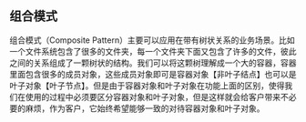 ## 组合模式
组合模式（Composite Pattern）主要可以应用在带有树状关系的业务场景。比如一个文件系统包含了很多的文件夹，每一个文件夹下面又包含了许多的文件，彼此之间的关系组成了一颗树状的结构。我们可以将这颗树理解成一个大的容器，容器里面包含很多的成员对象，这些成员对象即可是容器对象【非叶子结点】也可以是叶子对象【叶子节点】。但是由于容器对象和叶子对象在功能上面的区别，使得我们在使用的过程中必须要区分容器对象和叶子对象，但是这样就会给客户带来不必要的麻烦，作为客户，它始终希望能够一致的对待容器对象和叶子对象。